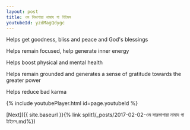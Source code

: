 ```yaml
---
layout: post
title: ওম বিভাগায়া নামায গা টাইমস
youtubeId: yzdMagQdygc
---
```

 
 
Helps get goodness, bliss and peace and God's blessings
 
Helps remain focused, help generate inner energy 
 
Helps boost physical and mental health 
 
Helps remain grounded and generates a sense of gratitude towards the greater power 
 
Helps reduce bad karma
 
 
 
 


{% include youtubePlayer.html id=page.youtubeId %}
 
[Next]({{ site.baseurl }}{% link  split1/_posts/2017-02-02-ওম সারভাগায়া নামায গা টাইমস.md%})
 
